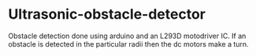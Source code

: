 # Ultrasonic-obstacle-detector
Obstacle detection done using arduino and an L293D motodriver IC. If an obstacle is detected in the particular radii then the dc motors make a turn.

